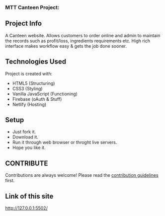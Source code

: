 ### MTT Canteen Project: 

## Project Info
A Canteen website. Allows customers to order online and admin to maintain the records such as profit/loss, ingredients requirements etc. High rich interface makes workflow easy &amp; gets the job done sooner. 

## Technologies Used
Project is created with:
* HTML5 (Structuring)
* CSS3 (Styling)
* Vanilla JavaScript (Functioning)
* Firebase (oAuth & Stuff)
* Netlify (Hosting)

## Setup
* Just fork it.
* Download it.
* Run it through web browser or throght live servers.
* Hope you like it.

## CONTRIBUTE
Contributions are always welcome! Please read the [contribution guidelines](https://github.com/user/repo/blob/branch/other_file.md) first.

## Link of this site
<http://127.0.0.1:5502/>

